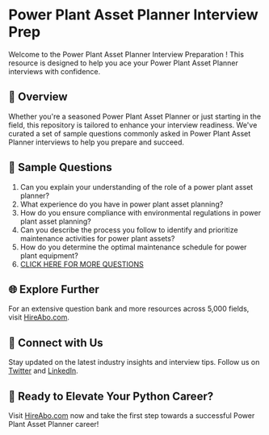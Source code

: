 # Power Plant Asset Planner Interview Prep

Welcome to the Power Plant Asset Planner Interview Preparation ! This resource is designed to help you ace your Power Plant Asset Planner interviews with confidence.

## 🚀 Overview

Whether you're a seasoned Power Plant Asset Planner or just starting in the field, this repository is tailored to enhance your interview readiness. We've curated a set of sample questions commonly asked in Power Plant Asset Planner interviews to help you prepare and succeed.

## 📝 Sample Questions

1. Can you explain your understanding of the role of a power plant asset planner?
2. What experience do you have in power plant asset planning?
3. How do you ensure compliance with environmental regulations in power plant asset planning?
4. Can you describe the process you follow to identify and prioritize maintenance activities for power plant assets?
5. How do you determine the optimal maintenance schedule for power plant equipment?
6. [CLICK HERE FOR MORE QUESTIONS](https://hireabo.com/job/20_4_33/Power%20Plant%20Asset%20Planner)

## 🌐 Explore Further

For an extensive question bank and more resources across 5,000 fields, visit [HireAbo.com](https://www.hireabo.com).

## 📱 Connect with Us

Stay updated on the latest industry insights and interview tips. Follow us on [Twitter](https://twitter.com/hireabo) and [LinkedIn](https://www.linkedin.com/in/hire-abo-3609972a8/).

## 🚀 Ready to Elevate Your Python Career?

Visit [HireAbo.com](https://www.hireabo.com) now and take the first step towards a successful Power Plant Asset Planner career!